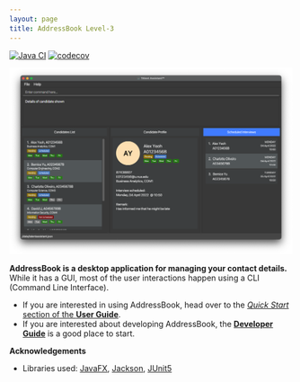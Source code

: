```yaml
---
layout: page
title: AddressBook Level-3
---
```


[![Java CI](https://github.com/CS2103T-W13-2/tp/actions/workflows/gradle.yml/badge.svg)](https://github.com/CS2103T-W13-2/tp/actions/workflows/gradle.yml)
[![codecov](https://codecov.io/gh/CS2103T-W13-2/tp/branch/master/graph/badge.svg?token=5VWU1NTUCK)](https://codecov.io/gh/CS2103T-W13-2/tp)

![Ui](images/Ui.png)

**AddressBook is a desktop application for managing your contact details.** While it has a GUI, most of the user interactions happen using a CLI (Command Line Interface).

* If you are interested in using AddressBook, head over to the [_Quick Start_ section of the **User Guide**](UserGuide.html#quick-start).
* If you are interested about developing AddressBook, the [**Developer Guide**](DeveloperGuide.html) is a good place to start.


**Acknowledgements**

* Libraries used: [JavaFX](https://openjfx.io/), [Jackson](https://github.com/FasterXML/jackson), [JUnit5](https://github.com/junit-team/junit5)
